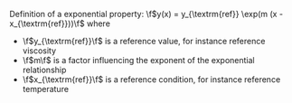 Definition of a exponential property:
\f$y(x) = y_{\textrm{ref}} \exp(m (x - x_{\textrm{ref}}))\f$
where
 - \f$y_{\textrm{ref}}\f$ is a reference value, for instance reference viscosity
 - \f$m\f$ is a factor influencing the exponent of the exponential relationship
 - \f$x_{\textrm{ref}}\f$ is a reference condition, for instance reference
   temperature

